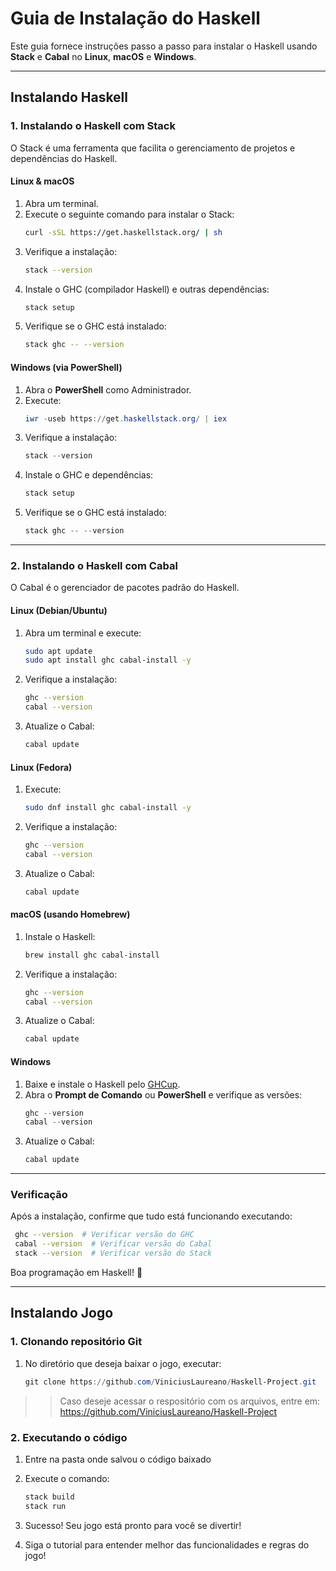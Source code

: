 # Guia de Instalação do Haskell

Este guia fornece instruções passo a passo para instalar o Haskell usando **Stack** e **Cabal** no **Linux**, **macOS** e **Windows**.

---
## **Instalando Haskell**

### **1. Instalando o Haskell com Stack**

O Stack é uma ferramenta que facilita o gerenciamento de projetos e dependências do Haskell.

#### **Linux & macOS**

1. Abra um terminal.
2. Execute o seguinte comando para instalar o Stack:
   ```sh
   curl -sSL https://get.haskellstack.org/ | sh
   ```
3. Verifique a instalação:
   ```sh
   stack --version
   ```
4. Instale o GHC (compilador Haskell) e outras dependências:
   ```sh
   stack setup
   ```
5. Verifique se o GHC está instalado:
   ```sh
   stack ghc -- --version
   ```

#### **Windows** (via PowerShell)

1. Abra o **PowerShell** como Administrador.
2. Execute:
   ```powershell
   iwr -useb https://get.haskellstack.org/ | iex
   ```
3. Verifique a instalação:
   ```powershell
   stack --version
   ```
4. Instale o GHC e dependências:
   ```powershell
   stack setup
   ```
5. Verifique se o GHC está instalado:
   ```powershell
   stack ghc -- --version
   ```

---

### **2. Instalando o Haskell com Cabal**

O Cabal é o gerenciador de pacotes padrão do Haskell.

#### **Linux (Debian/Ubuntu)**

1. Abra um terminal e execute:
   ```sh
   sudo apt update
   sudo apt install ghc cabal-install -y
   ```
2. Verifique a instalação:
   ```sh
   ghc --version
   cabal --version
   ```
3. Atualize o Cabal:
   ```sh
   cabal update
   ```

#### **Linux (Fedora)**

1. Execute:
   ```sh
   sudo dnf install ghc cabal-install -y
   ```
2. Verifique a instalação:
   ```sh
   ghc --version
   cabal --version
   ```
3. Atualize o Cabal:
   ```sh
   cabal update
   ```

#### **macOS (usando Homebrew)**

1. Instale o Haskell:
   ```sh
   brew install ghc cabal-install
   ```
2. Verifique a instalação:
   ```sh
   ghc --version
   cabal --version
   ```
3. Atualize o Cabal:
   ```sh
   cabal update
   ```

#### **Windows**

1. Baixe e instale o Haskell pelo [GHCup](https://www.haskell.org/ghcup/).
2. Abra o **Prompt de Comando** ou **PowerShell** e verifique as versões:
   ```powershell
   ghc --version
   cabal --version
   ```
3. Atualize o Cabal:
   ```powershell
   cabal update
   ```

---

### **Verificação**

Após a instalação, confirme que tudo está funcionando executando:

```sh
 ghc --version  # Verificar versão do GHC
 cabal --version  # Verificar versão do Cabal
 stack --version  # Verificar versão do Stack
```

Boa programação em Haskell! 🚀

---
## **Instalando Jogo**

### **1. Clonando repositório Git**

1. No diretório que deseja baixar o jogo, executar:
    ```powershell
   git clone https://github.com/ViniciusLaureano/Haskell-Project.git
   ```

>> Caso deseje acessar o respositório com os arquivos, entre em:
>> https://github.com/ViniciusLaureano/Haskell-Project

### **2. Executando o código**

1. Entre na pasta onde salvou o código baixado

2. Execute o comando:
   ```powershell
   stack build
   stack run
   ```
  
3. Sucesso! Seu jogo está pronto para você se divertir!

4. Siga o tutorial para entender melhor das funcionalidades e regras do jogo! 